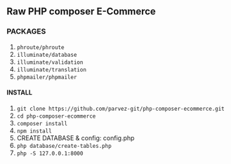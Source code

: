 ## Raw PHP composer E-Commerce

### PACKAGES
01. `phroute/phroute`
02. `illuminate/database`
03. `illuminate/validation`
04. `illuminate/translation`
05. `phpmailer/phpmailer`

#### INSTALL
01. `git clone https://github.com/parvez-git/php-composer-ecommerce.git`
02. `cd php-composer-ecommerce`
03. `composer install`
04. `npm install`
05. CREATE DATABASE & config: config.php
06. `php database/create-tables.php`
07. `php -S 127.0.0.1:8000`